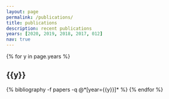 ```yaml
---
layout: page
permalink: /publications/
title: publications
description: recent publications 
years: [2020, 2019, 2018, 2017, 012]
nav: true
---
```


<div class="publications">

{% for y in page.years %}
  <h2 class="year">{{y}}</h2>
  {% bibliography -f papers -q @*[year={{y}}]* %}
{% endfor %}

</div>
